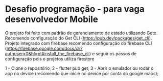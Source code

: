 # Desafio programação - para vaga desenvolvedor Mobile

O projeto foi feito com padrão de gerenciamento de estado utilizando Getx.
Recomendo configuração do Get CLI (https://pub.dev/packages/get_cli).
Projeto integrado com firebase recomendo configuração do firebase CLI (https://firebase.google.com/docs/cli?authuser=0&hl=pt#install_the_firebase_cli) e seguir os passos de configuração pois o projetos utiliza firestore

1 - Clone o repositório;
2 - flutter pub get;
3 - Abrir o emulador ou rodar o app no device (recomendo que inicie no device por conta do google maps);
